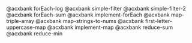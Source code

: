 @acxbank forEach-log
@acxbank simple-filter
@acxbank simple-filter-2
@acxbank forEach-sum
@acxbank implement-forEach
@acxbank map-triple-array
@acxbank map-strings-to-nums
@acxbank first-letter-uppercase-map
@acxbank implement-map
@acxbank reduce-sum
@acxbank reduce-min